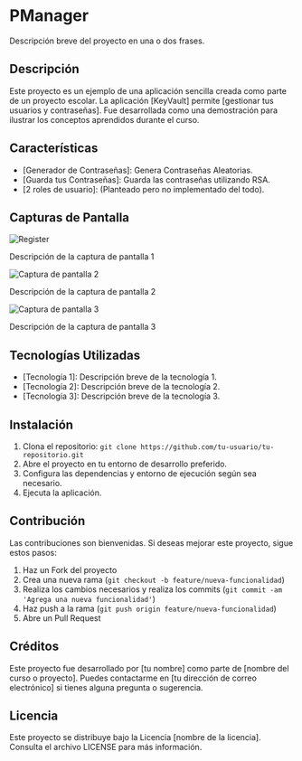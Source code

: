 # PManager

Descripción breve del proyecto en una o dos frases.

## Descripción

Este proyecto es un ejemplo de una aplicación sencilla creada como parte de un proyecto escolar. La aplicación [KeyVault] permite [gestionar tus usuarios y contraseñas]. Fue desarrollada como una demostración para ilustrar los conceptos aprendidos durante el curso.

## Características

- [Generador de Contraseñas]: Genera Contraseñas Aleatorias.
- [Guarda tus Contraseñas]: Guarda las contraseñas utilizando RSA.
- [2 roles de usuario]: (Planteado pero no implementado del todo).

## Capturas de Pantalla

<Carousel>
  <div>
    <img src="./READMEResources/Register" alt="Register" />
    <p>Descripción de la captura de pantalla 1</p>
  </div>
  <div>
    <img src="./READMEResources/LogIn" alt="Captura de pantalla 2" />
    <p>Descripción de la captura de pantalla 2</p>
  </div>
  <div>
    <img src="./READMEResources/HomeView" alt="Captura de pantalla 3" />
    <p>Descripción de la captura de pantalla 3</p>
  </div>
</Carousel>

## Tecnologías Utilizadas

- [Tecnología 1]: Descripción breve de la tecnología 1.
- [Tecnología 2]: Descripción breve de la tecnología 2.
- [Tecnología 3]: Descripción breve de la tecnología 3.

## Instalación

1. Clona el repositorio: `git clone https://github.com/tu-usuario/tu-repositorio.git`
2. Abre el proyecto en tu entorno de desarrollo preferido.
3. Configura las dependencias y entorno de ejecución según sea necesario.
4. Ejecuta la aplicación.

## Contribución

Las contribuciones son bienvenidas. Si deseas mejorar este proyecto, sigue estos pasos:

1. Haz un Fork del proyecto
2. Crea una nueva rama (`git checkout -b feature/nueva-funcionalidad`)
3. Realiza los cambios necesarios y realiza los commits (`git commit -am 'Agrega una nueva funcionalidad'`)
4. Haz push a la rama (`git push origin feature/nueva-funcionalidad`)
5. Abre un Pull Request

## Créditos

Este proyecto fue desarrollado por [tu nombre] como parte de [nombre del curso o proyecto]. Puedes contactarme en [tu dirección de correo electrónico] si tienes alguna pregunta o sugerencia.

## Licencia

Este proyecto se distribuye bajo la Licencia [nombre de la licencia]. Consulta el archivo LICENSE para más información.

